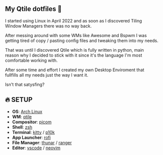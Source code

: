 ## My Qtile dotfiles 💙
I started using Linux in April 2022 and as soon as I discovered Tiling Window Managers there was no way back.<br>

After messing around with some WMs  like Awesome and Bspwm I was getting tired of copy / pasting config files and tweaking them into my needs.<br>

That was until I discovered Qtile which is fully written in python, main reason why I decided to stick with it since it's the language I'm most comfortable working with.<br>

After some time and effort I created my own Desktop Enviroment that fullfills all my needs just the way I want it.<br>

Isn't that satysfing?

## 🔥 SETUP

- **OS**: [Arch Linux](https://archlinux.org/)
- **WM**: [qtile](https://docs.qtile.org/en/latest/index.html#)
- **Compositor**: [picom](https://github.com/yshui/picom)
- **Shell**: [zsh](https://www.zsh.org/)
- **Terminal**: [kitty](https://sw.kovidgoyal.net/kitty/) / [p10k](https://github.com/romkatv/powerlevel10k)
- **App Launcher**: [rofi](https://github.com/davatorium/rofi)
- **File Manager**: [thunar](https://wiki.archlinux.org/title/thunar) / [ranger](https://github.com/ranger/ranger)
- **Editor**: [vscode](https://github.com/microsoft/vscode) / [neovim](https://github.com/neovim/neovim)

